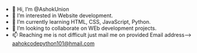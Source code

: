 - 👋 Hi, I’m @AshokUnion
- 👀 I’m interested in Website development.
- 🌱 I’m currently learning HTML, CSS, JavaScript, Python.
- 💞️ I’m looking to collaborate on WEb development projects.
- 📫 Reaching me is not difficult just mail me on provided Email address--> aahokcodepython101@hmail.com

<!---
AshokUnion/AshokUnion is a ✨ special ✨ repository because its `README.md` (this file) appears on your GitHub profile.
You can click the Preview link to take a look at your changes.
--->
